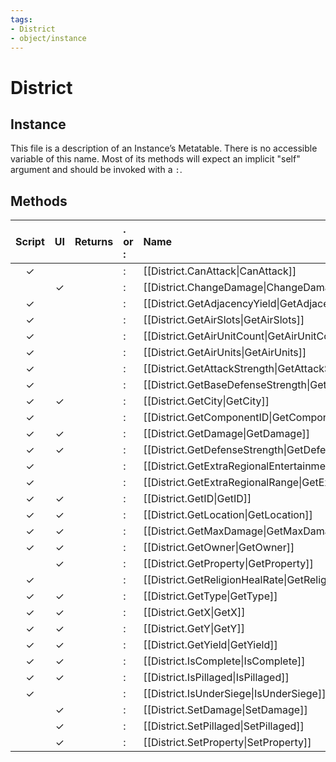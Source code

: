 ```yaml
---
tags:
- District
- object/instance
---
```

# District
## Instance
This file is a description of an Instance’s Metatable. There is no accessible variable of this name. Most of its methods will expect an implicit "self" argument and should be invoked with a `:`.

## Methods
| Script | UI  | Returns | . or : | Name | Arguments |
|:------:|:---:| -------:|:---- |:---- |:--------- |
|✓| ||:|[[District.CanAttack\|CanAttack]]||
| |✓||:|[[District.ChangeDamage\|ChangeDamage]]||
|✓| ||:|[[District.GetAdjacencyYield\|GetAdjacencyYield]]||
|✓| ||:|[[District.GetAirSlots\|GetAirSlots]]||
|✓| ||:|[[District.GetAirUnitCount\|GetAirUnitCount]]||
|✓| ||:|[[District.GetAirUnits\|GetAirUnits]]||
|✓| ||:|[[District.GetAttackStrength\|GetAttackStrength]]||
|✓| ||:|[[District.GetBaseDefenseStrength\|GetBaseDefenseStrength]]||
|✓|✓||:|[[District.GetCity\|GetCity]]||
|✓| ||:|[[District.GetComponentID\|GetComponentID]]||
|✓|✓||:|[[District.GetDamage\|GetDamage]]||
|✓|✓||:|[[District.GetDefenseStrength\|GetDefenseStrength]]||
|✓| ||:|[[District.GetExtraRegionalEntertainment\|GetExtraRegionalEntertainment]]||
|✓| ||:|[[District.GetExtraRegionalRange\|GetExtraRegionalRange]]||
|✓|✓||:|[[District.GetID\|GetID]]||
|✓|✓||:|[[District.GetLocation\|GetLocation]]||
|✓|✓||:|[[District.GetMaxDamage\|GetMaxDamage]]||
|✓|✓||:|[[District.GetOwner\|GetOwner]]||
| |✓||:|[[District.GetProperty\|GetProperty]]||
|✓| ||:|[[District.GetReligionHealRate\|GetReligionHealRate]]||
|✓|✓||:|[[District.GetType\|GetType]]||
|✓|✓||:|[[District.GetX\|GetX]]||
|✓|✓||:|[[District.GetY\|GetY]]||
|✓|✓||:|[[District.GetYield\|GetYield]]||
|✓|✓||:|[[District.IsComplete\|IsComplete]]||
|✓|✓||:|[[District.IsPillaged\|IsPillaged]]||
|✓| ||:|[[District.IsUnderSiege\|IsUnderSiege]]||
| |✓||:|[[District.SetDamage\|SetDamage]]||
| |✓||:|[[District.SetPillaged\|SetPillaged]]||
| |✓||:|[[District.SetProperty\|SetProperty]]||
